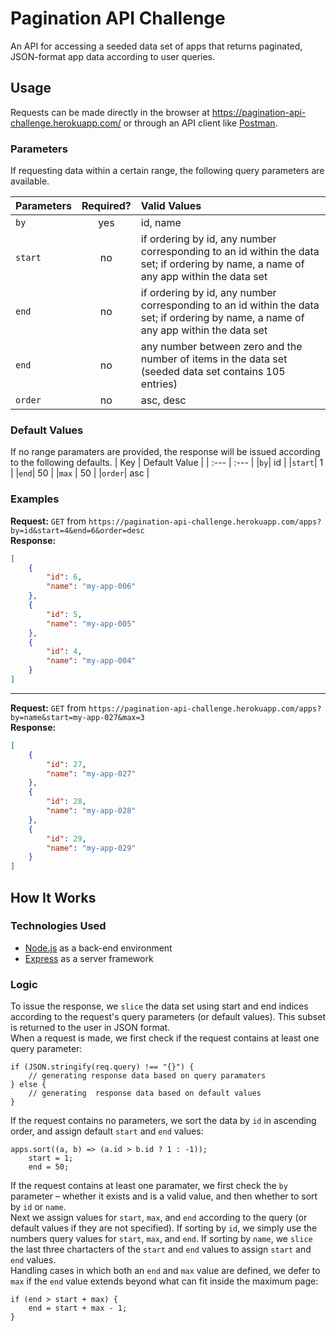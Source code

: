 # Pagination API Challenge
An API for accessing a seeded data set of apps that returns paginated, JSON-format app data according to user queries. 

## Usage
Requests can be made directly in the browser at https://pagination-api-challenge.herokuapp.com/ or through an API client like [Postman](https://www.postman.com/).
### Parameters 
If requesting data within a certain range, the following query parameters are available. 

| Parameters       | Required?     | Valid Values|
| :------------- | :----------: | :----------- |
|  `by` | yes   | id, name    |
|  `start` | no   | if ordering by id, any number corresponding to an id within the data set; if ordering by name, a name of any app within the data set |
|  `end` | no   | if ordering by id, any number corresponding to an id within the data set; if ordering by name, a name of any app within the data set |
|  `end` | no   | any number between zero and the number of items in the data set (seeded data set contains 105 entries) |
|  `order` | no   | asc, desc    |

### Default Values
If no range paramaters are provided, the response will be issued according to the following defaults. 
| Key | Default Value |
| :--- | :--- |
|`by`| id |
|`start`| 1 |
|`end`| 50 |
|`max` | 50 |
|`order`| asc |

### Examples

**Request:** `GET` from `https://pagination-api-challenge.herokuapp.com/apps?by=id&start=4&end=6&order=desc` 
<br/>
**Response:** 
```json
[
    {
        "id": 6,
        "name": "my-app-006"
    },
    {
        "id": 5,
        "name": "my-app-005"
    },
    {
        "id": 4,
        "name": "my-app-004"
    }
]
```
---
**Request:** `GET` from `https://pagination-api-challenge.herokuapp.com/apps?by=name&start=my-app-027&max=3`  
**Response:**
```json
[
    {
        "id": 27,
        "name": "my-app-027"
    },
    {
        "id": 28,
        "name": "my-app-028"
    },
    {
        "id": 29,
        "name": "my-app-029"
    }
]
```

## How It Works

### Technologies Used
- [Node.js](https://nodejs.org/en/) as a back-end environment
- [Express](https://expressjs.com/) as a server framework

### Logic
To issue the response, we `slice` the data set using start and end indices according to the request's query parameters (or default values). This subset is returned to the user in JSON format. 
<br/>
When a request is made, we first check if the request contains at least one query parameter:
```
if (JSON.stringify(req.query) !== "{}") {
    // generating response data based on query paramaters
} else {
    // generating  response data based on default values
}
```
If the request contains no parameters, we sort the data by `id` in ascending order, and assign default `start` and `end` values:
```
apps.sort((a, b) => (a.id > b.id ? 1 : -1));
    start = 1;
    end = 50;
```
If the request contains at least one paramater, we first check the `by` parameter – whether it exists and is a valid value, and then whether to sort by `id` or `name`.
<br>
Next we assign values for `start`, `max`, and `end` according to the query (or default values if they are not specified). If sorting by `id`, we simply use the numbers query values for `start`, `max`, and `end`. If sorting by `name`, we `slice` the last three chartacters of the `start` and `end` values to assign `start` and `end` values. 
<br/> 
Handling cases in which both an `end` and `max` value are defined, we defer to `max` if the `end` value extends beyond what can fit inside the
maximum page:
```
if (end > start + max) {
    end = start + max - 1;
}
```


